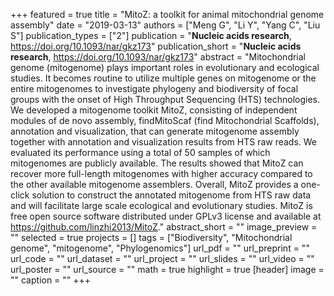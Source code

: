 +++
featured = true
title = "MitoZ: a toolkit for animal mitochondrial genome assembly"
date = "2019-03-13"
authors = ["Meng G", "Li Y", "Yang C", "Liu S"]
publication_types = ["2"]
publication = "**Nucleic acids research**, https://doi.org/10.1093/nar/gkz173"
publication_short = "**Nucleic acids research**, https://doi.org/10.1093/nar/gkz173"
abstract = "Mitochondrial genome (mitogenome) plays important roles in evolutionary and ecological studies. It becomes routine to utilize multiple genes on mitogenome or the entire mitogenomes to investigate phylogeny and biodiversity of focal groups with the onset of High Throughput Sequencing (HTS) technologies. We developed a mitogenome toolkit MitoZ, consisting of independent modules of de novo assembly, findMitoScaf (find Mitochondrial Scaffolds), annotation and visualization, that can generate mitogenome assembly together with annotation and visualization results from HTS raw reads. We evaluated its performance using a total of 50 samples of which mitogenomes are publicly available. The results showed that MitoZ can recover more full-length mitogenomes with higher accuracy compared to the other available mitogenome assemblers. Overall, MitoZ provides a one-click solution to construct the annotated mitogenome from HTS raw data and will facilitate large scale ecological and evolutionary studies. MitoZ is free open source software distributed under GPLv3 license and available at https://github.com/linzhi2013/MitoZ."
abstract_short = ""
image_preview = ""
selected = true
projects = []
tags = ["Biodiversity", "Mitochondrial genome", "mitogenome", "Phylogenomics"]
url_pdf = ""
url_preprint = ""
url_code = ""
url_dataset = ""
url_project = ""
url_slides = ""
url_video = ""
url_poster = ""
url_source = ""
math = true
highlight = true
[header]
image = ""
caption = ""
+++